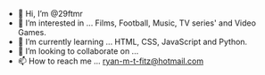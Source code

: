 - 👋 Hi, I’m @29ftmr
- 👀 I’m interested in ... Films, Football, Music, TV series' and Video Games.
- 🌱 I’m currently learning ... HTML, CSS, JavaScript and Python.
- 💞️ I’m looking to collaborate on ...
- 📫 How to reach me ... ryan-m-t-fitz@hotmail.com

<!---
29ftmr/29ftmr is a ✨ special ✨ repository because its `README.md` (this file) appears on your GitHub profile.
You can click the Preview link to take a look at your changes.
--->
